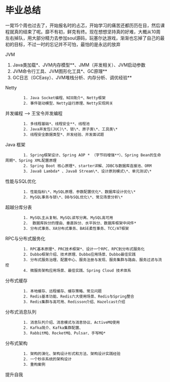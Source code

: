 # 毕业总结

一晃15个周也过去了，开始报名时的忐忑，开始学习的痛苦还都历历在目，然后课程就真的结束了呢。靡不有初，鲜克有终。现在想想坚持真的好难，大概从10周左右掉队，用大部分精力去参加soul源码，玩塞尔达游戏，渐渐也忘掉了自己的最初的目标，不过一时的忘记并不可怕，最怕的是永远的放弃

JVM

1. Java类加载\*、JVM内存模型*\*、JMM（并发相关）、JVM启动参数
2. JVM命令行工具、JVM图形化工具*、GC原理**
3. GC日志（GCEasy）、JVM堆栈分析、内存分析、调优经验**



Netty

			1. Java Socket编程、NIO简介*、Netty框架
   			2. 事件驱动模型、Netty运行原理、Netty实现网关

并发编程 --> 王宝令并发编程

			1. 多线程基础*、线程安全**、线程池
   			2. Java并发包(JUC)\*、锁\*、原子类\*、工具类\*
   			3. 线程安全数据类型*、并发经验、并发面试题

Java 框架

			1. Spring框架设计、Spring AOP * （字节码增强**）、Spring Bean的生命周期*、Spring XML配置原理
   			2. Spring Boot 核心原理*、starter详解、JDBC与数据库连接池、ORM
   			3. Java8 Lambda* 、Java8 Stream\*、设计原则模式\*、单元测试\*

性能与SQL优化

			1. 性能指标\*、MySQL原理、参数配置优化*、数据库设计优化\*
   			2. MySQL事务与锁\*、DB与SQL优化\*、常见场景分析\*

超越分库分表

			1. MySQL主从复制、MySQL读写分离、MySQL高可用
   			2.  数据库拆分的理由、垂直拆分、水平拆分、数据库框架中间件*
   			3. 分布式事务、XA分布式事务、BASE柔性事务、TCC/AT框架

RPC与分布式服务化

			1. RPC基本原理*、PRC技术框架*、设计一个RPC、RPC到分布式服务化
   			2. Dubbo框架介绍、技术原理、Dubbo应用场景、Dubbo最佳实践
   			3. 分布式服务治理、配置中心、服务注册与发现、服务集群与路由、服务过滤与流控
   			4. 微服务架构应用场景、最佳实践、Spring Cloud 技术体系

分布式缓存

		 	1. 本地缓存、远程缓存、缓存策略、常见问题
   		 	2. Redis基本功能、Redis六大使用场景、Redis与Spring整合
   		 	3. Redis集群与高可用、Redisson介绍、Hazelcast介绍

分布式消息队列

			1. 消息队列介绍、消息模式与消息协议、ActiveMQ使用
   			2. Kafka简介、Kafka集群配置、
   			3. RabbitMQ、RocketMQ、Pulsar、手写MQ*

分布式架构

			1. 架构的演化、架构设计形式和方法、架构设计实践经验
   			2. 一个秒杀系统的架构设计
   			3. 重构案例

提升自我


